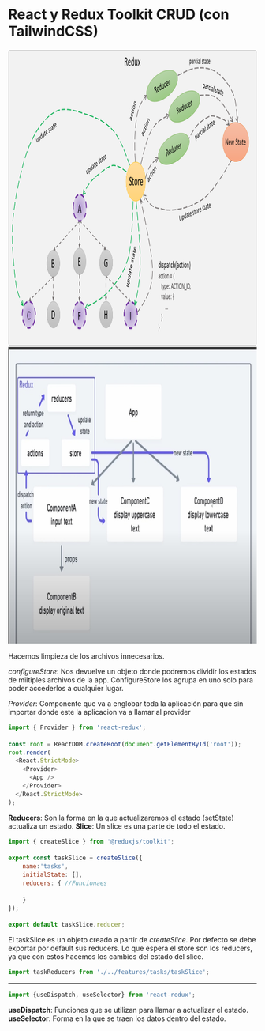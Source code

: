 # React y Redux Toolkit CRUD (con TailwindCSS)

<img src="./src/assets/redux.png" style="width:650;height:600px;">
<img src="./src/assets/redux2.jpg" style="width:650;height:600px;">

Hacemos limpieza de los archivos innecesarios.

_configureStore_: Nos devuelve un objeto donde podremos dividir los estados de miltiples archivos de la app. ConfigureStore los agrupa en uno solo para poder accederlos a cualquier lugar.

_Provider_: Componente que va a englobar toda la aplicación para que sin importar donde este la aplicacion va a llamar al provider
```js
import { Provider } from 'react-redux';

const root = ReactDOM.createRoot(document.getElementById('root'));
root.render(
  <React.StrictMode>
    <Provider>
      <App />
    </Provider>
  </React.StrictMode>
);
```

__Reducers__: Son la forma en la que actualizaremos el estado (setState) actualiza un estado.
__Slice__: Un slice es una parte de todo el estado.
```js
import { createSlice } from '@reduxjs/toolkit';

export const taskSlice = createSlice({
    name:'tasks',
    initialState: [],
    reducers: { //Funcionaes

    }
});

export default taskSlice.reducer;
```
 El taskSlice es un objeto creado a partir de _createSlice_. Por defecto se debe exportar por default sus reducers. Lo que espera el store son los reducers, ya que con estos hacemos los cambios del estado del slice.

```js
import taskReducers from './../features/tasks/taskSlice';
```
---
```js
import {useDispatch, useSelector} from 'react-redux';
```
__useDispatch__: Funciones que se utilizan para llamar a actualizar el estado.
__useSelector__: Forma en la que se traen los datos dentro del estado.

